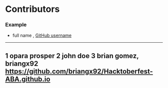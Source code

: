 # Contributors

### Example
- full name , [GitHub username](link)

---
1 opara prosper
2 john doe
3 brian gomez, briangx92 https://github.com/briangx92/Hacktoberfest-ABA.github.io 
---
